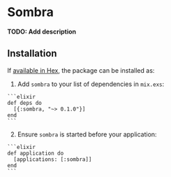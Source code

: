 # Sombra

**TODO: Add description**

## Installation

If [available in Hex](https://hex.pm/docs/publish), the package can be installed as:

  1. Add `sombra` to your list of dependencies in `mix.exs`:

    ```elixir
    def deps do
      [{:sombra, "~> 0.1.0"}]
    end
    ```

  2. Ensure `sombra` is started before your application:

    ```elixir
    def application do
      [applications: [:sombra]]
    end
    ```

